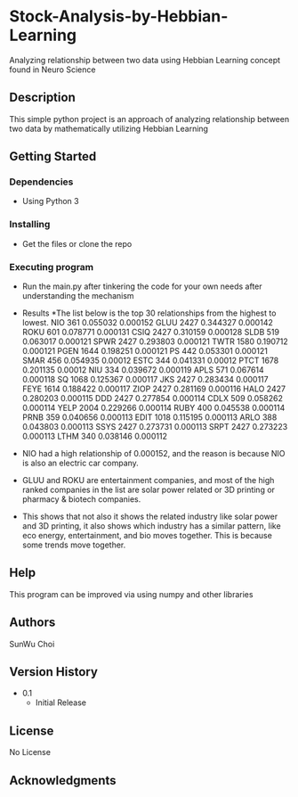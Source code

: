 # Stock-Analysis-by-Hebbian-Learning

Analyzing relationship between two data using Hebbian Learning concept found in Neuro Science

## Description

This simple python project is an approach of analyzing relationship between two data by mathematically utilizing Hebbian Learning

## Getting Started

### Dependencies

* Using Python 3

### Installing

* Get the files or clone the repo

### Executing program

* Run the main.py after tinkering the code for your own needs after understanding the mechanism
* Results
   *The list below is the top 30 relationships from the highest to lowest.
   NIO	361	0.055032	0.000152
   GLUU	2427	0.344327	0.000142
   ROKU	601	0.078771	0.000131
   CSIQ	2427	0.310159	0.000128
   SLDB	519	0.063017	0.000121
   SPWR	2427	0.293803	0.000121
   TWTR	1580	0.190712	0.000121
   PGEN	1644	0.198251	0.000121
   PS	442	0.053301	0.000121
   SMAR	456	0.054935	0.00012
   ESTC	344	0.041331	0.00012
   PTCT	1678	0.201135	0.00012
   NIU	334	0.039672	0.000119
   APLS	571	0.067614	0.000118
   SQ	1068	0.125367	0.000117
   JKS	2427	0.283434	0.000117
   FEYE	1614	0.188422	0.000117
   ZIOP	2427	0.281169	0.000116
   HALO	2427	0.280203	0.000115
   DDD	2427	0.277854	0.000114
   CDLX	509	0.058262	0.000114
   YELP	2004	0.229266	0.000114
   RUBY	400	0.045538	0.000114
   PRNB	359	0.040656	0.000113
   EDIT	1018	0.115195	0.000113
   ARLO	388	0.043803	0.000113
   SSYS	2427	0.273731	0.000113
   SRPT	2427	0.273223	0.000113
   LTHM	340	0.038146	0.000112

* NIO had a high relationship of 0.000152, and the reason is because NIO is also an electric car company. 
* GLUU and ROKU are entertainment companies, and most of the high ranked companies in the list are solar power related or 3D printing or pharmacy & biotech companies.
* This shows that not also it shows the related industry like solar power and 3D printing, it also shows which industry has a similar pattern, like eco energy, entertainment, and bio moves together. This is because some trends move together.

## Help

This program can be improved via using numpy and other libraries

## Authors

SunWu Choi

## Version History

* 0.1
    * Initial Release

## License

No License

## Acknowledgments

